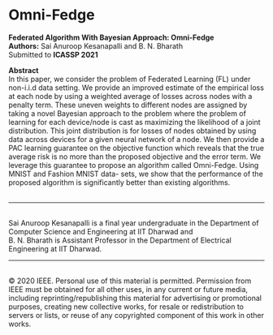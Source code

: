 # Omni-Fedge
<b>Federated Algorithm With Bayesian Approach: Omni-Fedge</b> <br>
<b>Authors:</b> Sai Anuroop Kesanapalli and B. N. Bharath <br>
Submitted to <b>ICASSP 2021</b> <br>

<b>Abstract</b> <br>
In this paper, we consider the problem of Federated Learning (FL) under non-i.i.d data setting. We provide an improved estimate of the empirical loss at each node by using a weighted average of losses across nodes with a penalty term. These uneven weights to different nodes are assigned by taking a novel Bayesian approach to the problem where the problem of learning for each device/node is cast as maximizing the likelihood of a joint distribution. This joint distribution is for losses of nodes obtained by using data across devices for a given neural network of a node. We then provide a PAC learning guarantee on the objective function which reveals that the true average risk is no more than the proposed objective and the error term. We leverage this guarantee to propose an algorithm called Omni-Fedge. Using MNIST and Fashion MNIST data- sets, we show that the performance of the proposed algorithm is significantly better than existing algorithms. <br><br>

<hr><br>
Sai Anuroop Kesanapalli is a final year undergraduate in the Department of Computer Science and Engineering at IIT Dharwad and <br>
B. N. Bharath is Assistant Professor in the Department of Electrical Engineering at IIT Dharwad.<br>
<hr><br>
© 2020 IEEE. Personal use of this material is permitted. Permission from IEEE must be obtained for all other uses, in any current or future media, including reprinting/republishing this material for advertising or promotional purposes, creating new collective works, for resale or redistribution to servers or lists, or reuse of any copyrighted component of this work in other works.
